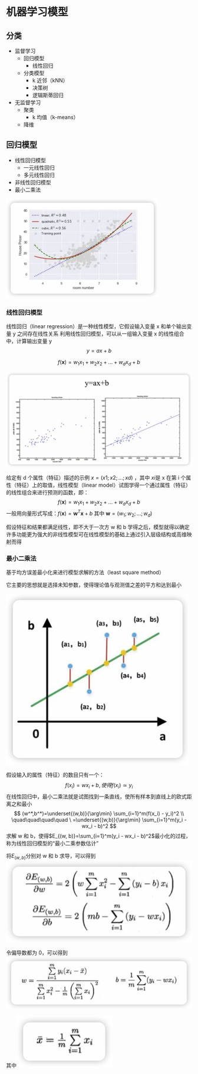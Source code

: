 # 机器学习模型

## 分类

- 监督学习
  - 回归模型
    - 线性回归
  - 分类模型
    - k 近邻（kNN）
    - 决策树
    - 逻辑斯蒂回归
- 无监督学习
  - 聚类
    - k 均值（k-means）
  - 降维

## 回归模型

- 线性回归模型
  - 一元线性回归
  - 多元线性回归
- 非线性回归模型
- 最小二乘法

<img src="./机器学习模型介绍.assets/image-20231110234355090.png" alt="image-20231110234355090" style="zoom:66%;" />

### 线性回归模型

线性回归（linear regression）是一种线性模型，它假设输入变量 x 和单个输出变量 y 之间存在线性关系
利用线性回归模型，可以从一组输入变量 x 的线性组合中，计算输出变量 y
$$
y = ax + b
$$

$$
f(\boldsymbol{x}) = w_1x_1 + w_2x_2 + \ldots + w_dx_d + b
$$

![image-20231110235626177](./机器学习模型介绍.assets/image-20231110235626177.png)

给定有 d 个属性（特征）描述的示例 $x = (x1; x2; \ldots; xd)$  ，其中 $xi$是 x 在第 i 个属性（特征）上的取值，线性模型（linear model）试图学得一个通过属性（特征）的线性组合来进行预测的函数，即：
$$
f(\boldsymbol{x}) = w_1x_1 + w_2x_2 + \ldots + w_dx_d + b
$$
一般用向量形式写成：$f(\boldsymbol{x}) = \boldsymbol{w}^T\boldsymbol{x} + b$
其中 $\boldsymbol{w} = (w_1;w_2;\ldots;w_d)$

假设特征和结果都满足线性，即不大于一次方
w 和 b 学得之后，模型就得以确定
许多功能更为强大的非线性模型可在线性模型的基础上通过引入层级结构或高维映射而得

### 最小二乘法

基于均方误差最小化来进行模型求解的方法（least square method）

它主要的思想就是选择未知参数，使得理论值与观测值之差的平方和达到最小

![image-20231111002055940](./机器学习模型介绍.assets/image-20231111002055940.png)

假设输入的属性（特征）的数目只有一个：
$$
f(x_i) = wx_i + b, 使得 f(x_i) \simeq y_i
$$
在线性回归中，最小二乘法就是试图找到一条直线，使所有样本到直线上的欧式距离之和最小
$$
(w^*,b^*)=\underset{(w,b)}{\arg\min} \sum_{i=1}^m(f(x_i) - y_i)^2 \\
\quad\quad\quad\quad \ =\underset{(w,b)}{\arg\min} \sum_{i=1}^m(y_i - wx_i - b)^2
$$
求解 w 和 b，使得$E_{(w, b)}=\sum_{i=1}^m(y_i - wx_i - b)^2$最小化的过程，称为线性回归模型的“最小二乘参数估计”

将$E_{(w, b)}$分别对 w 和 b 求导，可以得到![image-20231111003948906](./机器学习模型介绍.assets/image-20231111003948906.png)

令偏导数都为 0，可以得到![image-20231111004018053](./机器学习模型介绍.assets/image-20231111004018053.png)

其中![image-20231111004044991](./机器学习模型介绍.assets/image-20231111004044991.png)

